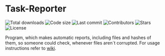 # Task-Reporter
![Total downloads](https://img.shields.io/github/downloads/FixArt/Task-Reporter/total) ![Code size](https://img.shields.io/github/languages/code-size/FixArt/Task-Reporter) ![Last commit](https://img.shields.io/github/last-commit/FixArt/Task-Reporter) ![Contributors](https://img.shields.io/github/contributors/FixArt/Task-Reporter) ![Stars](https://img.shields.io/github/stars/FixArt/Task-Reporter) ![License](https://img.shields.io/github/license/FixArt/Task-Reporter)

Program, which makes automatic reports, including files and hashes of them, so someone could check, whenever files aren`t corrupted. For usage instructions refer to [wiki](https://github.com/FixArt/Task-Reporter/wiki).
